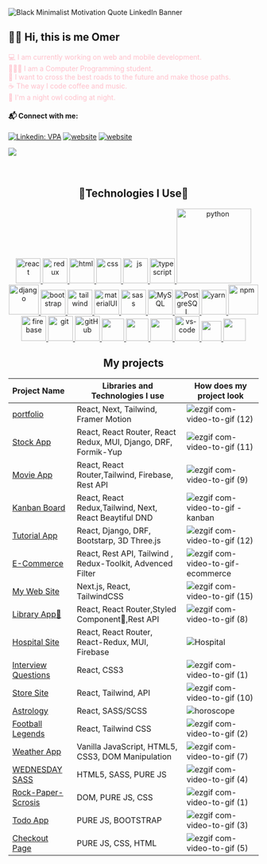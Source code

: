 ![Black Minimalist Motivation Quote LinkedIn Banner](https://github.com/Omeko-FG/backend-practice-DJANGO/assets/119002766/e740b629-5b64-4f12-a771-73d87aea3463)

## 👋🏻 Hi, this is me Omer

<font color="pink">💻  I am currently working on web and mobile development. </font>
</br>
<font color="pink">🧑🏻‍💻 I am a Computer Programming student. </font>
</br>
<font color="pink">🌌 I want to cross the best roads to the future and make those paths. </font>
</br>
<font color="pink">☕ The way I code coffee and music.</font>
</br>
<font color="pink">🌃 I'm a night owl coding at night.</font>

#### 📬 Connect with me:

[![Linkedin: VPA](https://img.shields.io/badge/linkedin-%230077B5.svg?&style=for-the-badge&logo=linkedin&logoColor=white)](https://www.linkedin.com/in/omer-faruk-gurbuz/)
[![website](https://img.shields.io/badge/gmail-f1f2f6.svg?&style=for-the-badge&logo=gmail&logoColor=red)](mailto:gurbuzzomer@gmail.com)
[![website](https://img.shields.io/badge/%20-medium-black?&style=for-the-badge&logoColor=white)](https://medium.com/@omerfarukgrbz)

![](https://komarev.com/ghpvc/?username=Omeko-FG&color=blue&style=for-the-badge)
</br>
</br>
</br>
### 



###
<h2 align="center">🚀Technologies I Use🚀</h2>
<div align="center">
<p>
<a href="#" target="_blank"> <img src="https://cdn.icon-icons.com/icons2/2415/PNG/512/react_original_wordmark_logo_icon_146375.png" alt="react" width="50"/> </a> 
<a href="#" target="_blank"> <img src="https://user-images.githubusercontent.com/25181517/187896150-cc1dcb12-d490-445c-8e4d-1275cd2388d6.png" alt="redux" width="50"/> </a> 
<a href="#" target="_blank"> <img src="https://www.svgrepo.com/show/353884/html-5.svg" alt="html" height="50"/> </a> 
<a href="#" target="_blank"> <img src="https://www.svgrepo.com/show/303263/css3-logo.svg" alt="css" height="50"/> </a> 
<a href="#" target="_blank"> <img src="https://cdn.icon-icons.com/icons2/2108/PNG/512/javascript_icon_130900.png" alt="js" height="50"/> </a> 
  <a href="#" target="_blank"> <img src="https://user-images.githubusercontent.com/25181517/183890598-19a0ac2d-e88a-4005-a8df-1ee36782fde1.png" alt="typescript" height="50"/> </a>
<a href="#" target="_blank"> <img src="https://www.python.org/static/img/python-logo.png" alt="python" width="150"/> </a>  
<a href="#" target="_blank"> <img src="https://cdn.icon-icons.com/icons2/2415/PNG/512/django_plain_logo_icon_146558.png" alt="django" height="60"/> </a> 
<a href="#" target="_blank"> <img src="https://user-images.githubusercontent.com/25181517/183898054-b3d693d4-dafb-4808-a509-bab54cf5de34.png" alt="bootstrap" height="50"/> </a> 
<a href="#" target="_blank"> <img src="https://user-images.githubusercontent.com/25181517/202896760-337261ed-ee92-4979-84c4-d4b829c7355d.png" alt="tailwind" height="50"/> </a> 
<a href="#" target="_blank"> <img src="https://user-images.githubusercontent.com/25181517/189716630-fe6c084c-6c66-43af-aa49-64c8aea4a5c2.png" alt="materialUI" height="50"/> </a> 
<a href="#" target="_blank"> <img src="https://user-images.githubusercontent.com/25181517/192158956-48192682-23d5-4bfc-9dfb-6511ade346bc.png" alt="sass" height="50"/> </a> 
<a href="#" target="_blank"> <img src="https://cdn.icon-icons.com/icons2/2415/PNG/512/mysql_original_wordmark_logo_icon_146417.png" alt="MySQL" height="50"/> </a> 
<a href="#" target="_blank"> <img src="https://www.vectorlogo.zone/logos/postgresql/postgresql-ar21.svg" alt="PostgreSQL" height="50"/> </a> 
<a href="#" target="_blank"> <img src="https://user-images.githubusercontent.com/25181517/183049794-a3dfaddd-22ee-4ffe-b0b4-549ccd4879f9.png" alt="yarn" height="50"/> </a>
<a href="#" target="_blank"> <img src="https://user-images.githubusercontent.com/25181517/121401671-49102800-c959-11eb-9f6f-74d49a5e1774.png" alt="npm" height="60"/> </a> 
<a href="#" target="_blank"> <img src="https://user-images.githubusercontent.com/25181517/189716855-2c69ca7a-5149-4647-936d-780610911353.png" alt="firebase" height="50"/> </a> 
<a href="#" target="_blank"> <img src="https://www.vectorlogo.zone/logos/git-scm/git-scm-icon.svg" alt="git" height="50"/> </a> 
<a href="#" target="_blank"> <img src="https://www.svgrepo.com/show/349375/github.svg" alt="gitHub" height="50"/> </a>
<a href="#" target="_blank"> <img src="https://user-images.githubusercontent.com/25181517/117207330-263ba280-adf4-11eb-9b97-0ac5b40bc3be.png" height="45"/> </a>
<a href="#" target="_blank"> <img src="https://user-images.githubusercontent.com/25181517/192109061-e138ca71-337c-4019-8d42-4792fdaa7128.png" height="45"/> </a>
<a href="#" target="_blank"> <img src="https://user-images.githubusercontent.com/68279555/200387386-276c709f-380b-46cc-81fd-f292985927a8.png" height="45"/> </a>
<a href="#" target="_blank"> <img src="https://user-images.githubusercontent.com/25181517/192108891-d86b6220-e232-423a-bf5f-90903e6887c3.png" alt="vs-code" height="50"/> </a> 
<a href="#" target="_blank"> <img src="https://user-images.githubusercontent.com/25181517/183912952-83784e94-629d-4c34-a961-ae2ae795b662.png" height="40"/> </a>
<a href="#" target="_blank"> <img src="https://www.svgrepo.com/show/354354/slack-icon.svg" height="45"/> </a>
   


</p>
<!--<div  align="center"> <img src="https://raw.githubusercontent.com/scriptex/github-contributions-snake/snake/github-contribution-grid-snake.svg" /></div>-->


## My projects
  Project Name       |Libraries and Technologies I use     |How does my project look   
:-------------------------|-------------------------|-------------------------
[portfolio](https://omerfarukgurbuz-com.vercel.app/)| React, Next, Tailwind, Framer Motion|![ezgif com-video-to-gif (12)](https://github.com/Omeko-FG/omerfarukgurbuz.com/assets/119002766/bb01a85e-26d3-4f20-98a6-f5ba6debd34d)
[Stock App](https://stock-app-lilac.vercel.app/)| React, React Router, React Redux, MUI, Django, DRF, Formik-Yup|![ezgif com-video-to-gif (11)](https://github.com/Omeko-FG/StokApp-DJANGO-REACT-MUI-etc./assets/119002766/ca4c1360-ce18-4631-8628-775bc59470ef)
[Movie App](https://github.com/Omeko-FG/movie-site-REACT-TAILWIND-FIREBASE)| React, React Router,Tailwind, Firebase, Rest API|![ezgif com-video-to-gif (9)](https://github.com/Omeko-FG/movie-site-react/assets/119002766/967c6f22-710b-4773-8a5e-f73daca48187)
[Kanban Board](https://github.com/Omeko-FG/dataguess-kanban/)| React, React Redux,Tailwind, Next, React Beaytiful DND|![ezgif com-video-to-gif - kanban](https://github.com/Omeko-FG/dataguess-kanban/assets/119002766/8f803af6-e1eb-4abd-af83-143a88751f2c)
[Tutorial App ](https://github.com/Omeko-FG/Tutorial-app-REACT-DJANGO-3D)|  React, Django, DRF, Bootstarp, 3D Three.js|![ezgif com-video-to-gif (12)](https://github.com/Omeko-FG/Tutorial-app-REACT-DJANGO-3D/assets/119002766/11940931-895e-4505-8002-92a80a5f96c1)
[E-Commerce ](https://github.com/Omeko-FG/dataguess-ecommerce)|  React, Rest API, Tailwind , Redux-Toolkit, Advenced Filter|![ezgif com-video-to-gif-ecommerce](https://github.com/Omeko-FG/dataguess-kanban/assets/119002766/c3271bd2-385b-4697-b769-1cadc1a89b96)
[My Web Site ](https://github.com/Omeko-FG/MyWebSite-NEXT.JS-Tailwind)|  Next.js, React, TailwindCSS|![ezgif com-video-to-gif (15)](https://github.com/Omeko-FG/MyWebSite-NEXT.JS-Tailwind/assets/119002766/37870fd7-7447-483e-ac09-ac50dc84f283)
[Library App💅](https://github.com/Omeko-FG/library-app-REACT-STYLED-COM)| React, React Router,Styled Component💅,Rest API|![ezgif com-video-to-gif (8)](https://github.com/Omeko-FG/library-app-REACT-STYLED-COM./assets/119002766/7892247c-55be-4139-9550-5441c1d203f2)
[Hospital Site ](https://github.com/Omeko-FG/hospital-site-REACT-MUI-FIREBASE)| React, React Router, React-Redux, MUI, Firebase|![Hospital](https://user-images.githubusercontent.com/119002766/248254324-47c92120-751d-466f-8012-f043bed65c38.gif)
[Interview Questions](https://github.com/Omeko-FG/interwiev-project-react)| React, CSS3 |![ezgif com-video-to-gif (1)](https://github.com/Omeko-FG/interwiev-project-react/assets/119002766/72cb7803-3a16-42ac-960e-27aface74477)
[Store Site](https://github.com/Omeko-FG/Store-app-REACT-STYLED-COM.--API)| React, Tailwind, API |![ezgif com-video-to-gif (10)](https://github.com/Omeko-FG/Store-app-REACT-STYLED-COM.--API/assets/119002766/664eb951-087a-4f79-9e05-b58b16ae73a8)
[Astrology](https://github.com/Omeko-FG/horoscope-info)| React, SASS/SCSS |![horoscope](https://user-images.githubusercontent.com/118957608/221441522-db0dafdc-72aa-4b9f-bcde-6ed65950da1c.gif)
[Football Legends](https://github.com/Omeko-FG/football-legends-react)| React, Tailwind CSS |![ezgif com-video-to-gif (2)](https://github.com/Omeko-FG/football-legends-REACT/assets/119002766/e79e5b15-7567-4683-85ae-67c66cbfac13)
[Weather App](https://github.com/Omeko-FG/Weather-Forecast-PURE-JS)| Vanilla JavaScript, HTML5, CSS3, DOM Manipulation |![ezgif com-video-to-gif (7)](https://github.com/Omeko-FG/Weather-Forecast-PURE-JS/assets/119002766/c467b671-e7c4-4c46-a734-e2b405d4985c)
[WEDNESDAY SASS ](https://github.com/Omeko-FG/wednasday-sass)|  HTML5, SASS, PURE JS|![ezgif com-video-to-gif (4)](https://github.com/Omeko-FG/wednasday-SASS-SCSS/assets/119002766/2e58adc0-e394-4bb0-9424-71ec06782103)
[Rock-Paper-Scrosis](https://github.com/Omeko-FG/rock-paper-scrosis-PURE-JS-CSS)|  DOM, PURE JS, CSS|![ezgif com-video-to-gif (1)](https://github.com/Omeko-FG/rock-paper-scrosis-PURE-JS-CSS/assets/119002766/d2180e03-6733-40a5-b274-2a618d9a6644)
[Todo App ](https://github.com/Omeko-FG/to-do-list-app--PUREJS-BOOTSTARP)|  PURE JS, BOOTSTRAP|![ezgif com-video-to-gif (3)](https://github.com/Omeko-FG/to-do-app-2/assets/119002766/966577fa-a71a-4f84-9e72-b440938cd576)
[Checkout Page ](https://github.com/Omeko-FG/Checkout-Page-PURE-JS-CSS)|  PURE JS, CSS, HTML|![ezgif com-video-to-gif (5)](https://github.com/Omeko-FG/Checkout-Page-PURE-JS-CSS/assets/119002766/2baa8f0d-beec-444c-9cd0-dbbb939e355a)





<img
     src="https://github-readme-stats.vercel.app/api?username=Omeko-FG&theme=red-green"
     alt=""
     /> </br></br></br>
<img
     src="https://github-readme-stats.vercel.app/api/top-langs/?username=Omeko-FG&theme=dark-green"
     alt=""
     /> <br/>
</div>
